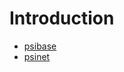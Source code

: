 # Introduction

- [psibase](https://psibase.olivegarden.fractally.dev)
- [psinet](https://psinet.olivegarden.fractally.dev)